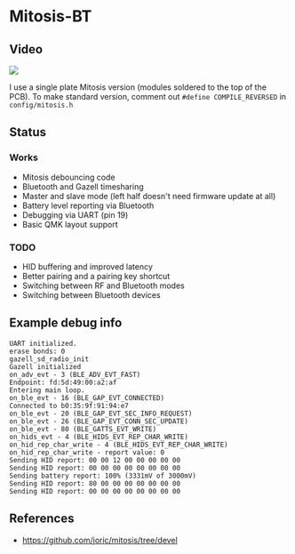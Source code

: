 # Mitosis-BT

## Video

[![](http://img.youtube.com/vi/Qv22OyWb81g/0.jpg)](https://youtu.be/Qv22OyWb81g)

I use a single plate Mitosis version (modules soldered to the top of the PCB).
To make standard version, comment out `#define COMPILE_REVERSED` in `config/mitosis.h`

## Status

### Works

* Mitosis debouncing code
* Bluetooth and Gazell timesharing
* Master and slave mode (left half doesn't need firmware update at all)
* Battery level reporting via Bluetooth
* Debugging via UART (pin 19)
* Basic QMK layout support

### TODO

* HID buffering and improved latency
* Better pairing and a pairing key shortcut
* Switching between RF and Bluetooth modes
* Switching between Bluetooth devices

## Example debug info

```
UART initialized.
erase bonds: 0
gazell_sd_radio_init
Gazell initialized
on_adv_evt - 3 (BLE_ADV_EVT_FAST)
Endpoint: fd:5d:49:00:a2:af
Entering main loop.
on_ble_evt - 16 (BLE_GAP_EVT_CONNECTED)
Connected to b0:35:9f:91:94:e7
on_ble_evt - 20 (BLE_GAP_EVT_SEC_INFO_REQUEST)
on_ble_evt - 26 (BLE_GAP_EVT_CONN_SEC_UPDATE)
on_ble_evt - 80 (BLE_GATTS_EVT_WRITE)
on_hids_evt - 4 (BLE_HIDS_EVT_REP_CHAR_WRITE)
on_hid_rep_char_write - 4 (BLE_HIDS_EVT_REP_CHAR_WRITE)
on_hid_rep_char_write - report value: 0
Sending HID report: 00 00 12 00 00 00 00 00
Sending HID report: 00 00 00 00 00 00 00 00
Sending battery report: 100% (3331mV of 3000mV)
Sending HID report: 80 00 00 00 00 00 00 00
Sending HID report: 00 00 00 00 00 00 00 00
```

## References

* https://github.com/joric/mitosis/tree/devel
